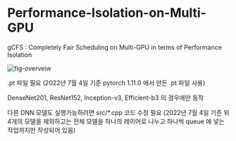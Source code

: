 # Performance-Isolation-on-Multi-GPU
gCFS : Completely Fair Scheduling on Multi-GPU in terms of Performance Isolation

![fig-overveiw](https://user-images.githubusercontent.com/31880493/177089406-b5b19cf3-39ff-48d6-8454-95eba34b99ed.png)

.pt 파일 필요 (2022년 7월 4일 기준 pytorch 1.11.0 에서 만든 .pt 파일 사용)

DenseNet201, ResNet152, Inception-v3, Efficient-b3 의 경우에만 동작

다른 DNN 모델도 실행가능하려면 src/*.cpp 코드 수정 필요 (2022년 7월 4일 기준 위 4개의 모델을 제외하고는 전체 모델을 하나의 레이어로 나누고 하나씩 queue 에 넣는 작업까지만 작성되어 있음)


